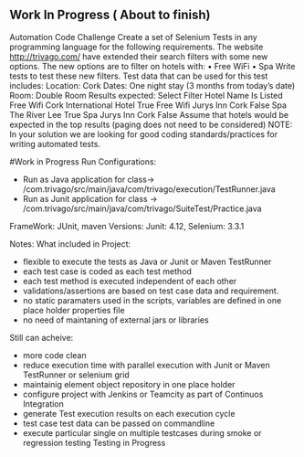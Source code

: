 ## Work In Progress ( About to finish)
Automation Code Challenge
Create a set of Selenium Tests in any programming language for the following requirements.
The website http://trivago.com/ have extended their search filters with some new options.
The new options are to filter on hotels with:
• Free WiFi
• Spa
Write tests to test these new filters.
Test data that can be used for this test includes:
Location: Cork
Dates: One night stay (3 months from today’s date)
Room: Double Room
Results expected:
Select Filter Hotel Name Is Listed
Free Wifi Cork International Hotel True
Free Wifi Jurys Inn Cork False
Spa The River Lee True
Spa Jurys Inn Cork False
Assume that hotels would be expected in the top results (paging does not need to be
considered)
NOTE:
In your solution we are looking for good coding standards/practices for writing automated tests.

#Work in Progress
Run Configurations:
- Run as Java application for class-> /com.trivago/src/main/java/com/trivago/execution/TestRunner.java
- Run as Junit application for class -> /com.trivago/src/main/java/com/trivago/SuiteTest/Practice.java

FrameWork: JUnit, maven
Versions: Junit: 4.12, Selenium: 3.3.1

Notes: 
What included in Project:
- flexible to execute the tests as Java or Junit or Maven TestRunner
- each test case is coded as each test method
- each test method is executed independent of each other
- validations/assertions are based on test case data and requirement.
- no static paramaters used in the scripts, variables are defined in one place holder properties file
- no need of maintaning of external jars or libraries

Still can acheive:
- more code clean
- reduce execution time with parallel execution with Junit or Maven TestRunner or selenium grid
- maintainig element object repository in one place holder
- configure project with Jenkins or Teamcity as part of Continuos Integration
- generate Test execution results on each execution cycle
- test case test data can be passed on commandline
- execute particular single on multiple testcases during smoke or regression testing
Testing in Progress
